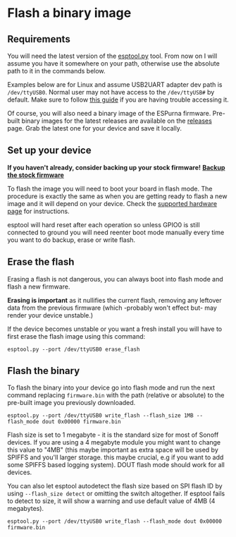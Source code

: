 # Flash a binary image

## Requirements

You will need the latest version of the [esptool.py](https://github.com/espressif/esptool) tool. From now on I will assume you have it somewhere on your path, otherwise use the absolute path to it in the commands below.

Examples below are for Linux and assume USB2UART adapter dev path is `/dev/ttyUSB0`. Normal user may not have access to the `/dev/ttyUSB#` by default. Make sure to follow [this guide](http://docs.platformio.org/en/latest/faq.html#platformio-udev-rules) if you are having trouble accessing it.

Of course, you will also need a binary image of the ESPurna firmware. Pre-built binary images for the latest releases are available on the [releases](https://github.com/xoseperez/espurna/releases/) page. Grab the latest one for your device and save it locally.

## Set up your device
__If you haven't already, consider backing up your stock firmware!__
__[Backup the stock firmware](https://github.com/xoseperez/espurna/wiki/Backup)__

To flash the image you will need to boot your board in flash mode. The procedure is exactly the same as when you are getting ready to flash a new image and it will depend on your device. Check the [supported hardware page](https://github.com/xoseperez/espurna/wiki/Hardware) for instructions.

esptool will hard reset after each operation so unless GPIO0 is still connected to ground you will need reenter boot mode manually every time you want to do backup, erase or write flash.

## Erase the flash

Erasing a flash is not dangerous, you can always boot into flash mode and flash a new firmware.

**Erasing is important** as it nullifies the current flash, removing any leftover data from the previous firmware (which -probably won't effect but- may render your device unstable.)

If the device becomes unstable or you want a fresh install you will have to first erase the flash image using this command:

```
esptool.py --port /dev/ttyUSB0 erase_flash
```

## Flash the binary

To flash the binary into your device go into flash mode and run the next command replacing `firmware.bin` with the path (relative or absolute) to the pre-built image you previously downloaded.

```
esptool.py --port /dev/ttyUSB0 write_flash --flash_size 1MB --flash_mode dout 0x00000 firmware.bin
```

Flash size is set to 1 megabyte - it is the standard size for most of Sonoff devices. If you are using a 4 megabyte module you might want to change this value to "4MB" (this maybe important as extra space will be used by SPIFFS and you'll larger storage. this maybe crucial, e.g if you want to add some SPIFFS based logging system). DOUT flash mode should work for all devices.

You can also let esptool autodetect the flash size based on SPI flash ID by using `--flash_size detect` or omitting the switch altogether. If esptool fails to detect to size, it will show a warning and use default value of 4MB (4 megabytes).

```
esptool.py --port /dev/ttyUSB0 write_flash --flash_mode dout 0x00000 firmware.bin
```